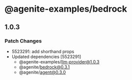 # @agenite-examples/bedrock

## 1.0.3

### Patch Changes

- 5523291: add shorthand props
- Updated dependencies [5523291]
  - @agenite-examples/llm-provider@1.0.3
  - @agenite/bedrock@0.3.1
  - @agenite/agent@0.3.0
